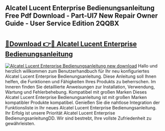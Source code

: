 ## Alcatel Lucent Enterprise Bedienungsanleitung Free Pdf Download - Part-Ul7 New Repair Owner Guide - User Service Edition 2QQBX

# <h2><a href="http://df1w2w.blite.top/?on=Alcatel+Lucent+Enterprise+Bedienungsanleitung">🔗Download 👉🔴 Alcatel Lucent Enterprise Bedienungsanleitung</a></h2>

[![Alcatel Lucent Enterprise Bedienungsanleitung new download](https://i.imgur.com/lujVjoI.png)](http://df1w2w.blite.top/?on=Alcatel+Lucent+Enterprise+Bedienungsanleitung)
Hallo und herzlich willkommen zum Benutzerhandbuch für Ihr neu konfiguriertes Alcatel Lucent Enterprise Bedienungsanleitung. Diese Anleitung soll Ihnen helfen, die Funktionen und Fähigkeiten Ihres Produkts zu beherrschen. Im Inneren finden Sie detaillierte Anweisungen zur Installation, Verwendung, Wartung und Fehlerbehebung. Kompatibel mit großen Marken Dieses Alcatel Lucent Enterprise Bedienungsanleitung ist mit großen Marken kompatibler Produkte kompatibel. Genießen Sie die nahtlose Integration der Funktionsliste in Ihr neues Alcatel Lucent Enterprise Bedienungsanleitung. Ihr Erfolg ist unsere Priorität Alcatel Lucent Enterprise BedienungsanleitungDD. Wir sind bestrebt, Ihre vollste Zufriedenheit zu gewährleisten.
